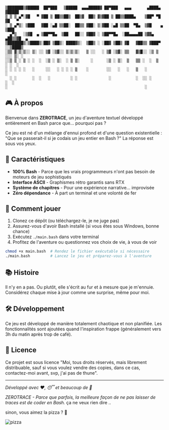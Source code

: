 
```
▒███████▒▓█████  ██▀███   ▒█████  ▄▄▄█████▓ ██▀███   ▄▄▄       ▄████▄  ▓█████ 
▒ ▒ ▒ ▄▀░▓█   ▀ ▓██ ▒ ██▒▒██▒  ██▒▓  ██▒ ▓▒▓██ ▒ ██▒▒████▄    ▒██▀ ▀█  ▓█   ▀ 
░ ▒ ▄▀▒░ ▒███   ▓██ ░▄█ ▒▒██░  ██▒▒ ▓██░ ▒░▓██ ░▄█ ▒▒██  ▀█▄  ▒▓█    ▄ ▒███   
  ▄▀▒   ░▒▓█  ▄ ▒██▀▀█▄  ▒██   ██░░ ▓██▓ ░ ▒██▀▀█▄  ░██▄▄▄▄██ ▒▓▓▄ ▄██▒▒▓█  ▄ 
▒███████▒░▒████▒░██▓ ▒██▒░ ████▓▒░  ▒██▒ ░ ░██▓ ▒██▒ ▓█   ▓██▒▒ ▓███▀ ░░▒████▒
░▒▒ ▓░▒░▒░░ ▒░ ░░ ▒▓ ░▒▓░░ ▒░▒░▒░   ▒ ░░   ░ ▒▓ ░▒▓░ ▒▒   ▓▒█░░ ░▒ ▒  ░░░ ▒░ ░
░░▒ ▒ ░ ▒ ░ ░  ░  ░▒ ░ ▒░  ░ ▒ ▒░     ░      ░▒ ░ ▒░  ▒   ▒▒ ░  ░  ▒    ░ ░  ░
░ ░ ░ ░ ░   ░     ░░   ░ ░ ░ ░ ▒    ░        ░░   ░   ░   ▒   ░           ░   
  ░ ░       ░  ░   ░         ░ ░              ░           ░  ░░ ░         ░  ░
░                                                             ░               
```

## 🎮 À propos

Bienvenue dans **ZEROTRACE**, un jeu d'aventure textuel développé entièrement en Bash parce que... pourquoi pas ? 

Ce jeu est né d'un mélange d'ennui profond et d'une question existentielle : "Que se passerait-il si je codais un jeu entier en Bash ?" La réponse est sous vos yeux.

## 🚀 Caractéristiques

- **100% Bash** - Parce que les vrais programmeurs n'ont pas besoin de moteurs de jeu sophistiqués
- **Interface ASCII** - Graphismes rétro garantis sans RTX
- **Système de chapitres** - Pour une expérience narrative... improvisée
- **Zéro dépendance** - À part un terminal et une volonté de fer

## 🎲 Comment jouer

1. Clonez ce dépôt (ou téléchargez-le, je ne juge pas)
2. Assurez-vous d'avoir Bash installé (si vous êtes sous Windows, bonne chance)
3. Exécutez `./main.bash` dans votre terminal
4. Profitez de l'aventure ou questionnez vos choix de vie, à vous de voir

```bash
chmod +x main.bash  # Rendez le fichier exécutable si nécessaire
./main.bash         # Lancez le jeu et préparez-vous à l'aventure
```

## 📚 Histoire

Il n'y en a pas. Ou plutôt, elle s'écrit au fur et à mesure que je m'ennuie. Considérez chaque mise à jour comme une surprise, même pour moi.

## 🛠️ Développement

Ce jeu est développé de manière totalement chaotique et non planifiée. Les fonctionnalités sont ajoutées quand l'inspiration frappe (généralement vers 3h du matin après trop de café).

## 📝 Licence

Ce projet est sous licence "Moi, tous droits réservés, mais librement distribuable, sauf si vous voulez vendre des copies, dans ce cas, contactez-moi avant, svp, j'ai pas de thune".

---

*Développé avec ❤️, 😴 et beaucoup de 🍕*

*ZEROTRACE - Parce que parfois, la meilleure façon de ne pas laisser de traces est de coder en Bash.* ça ne veux rien dire ..

sinon, vous aimez la pizza ? 🍕

![pizza](https://media2.giphy.com/media/v1.Y2lkPTc5MGI3NjExa2txN3J5N2dnaGRjaTZmdXlmajZ6ZHR6cTVsYXBzaW95N3l5N3k0dyZlcD12MV9pbnRlcm5hbF9naWZfYnlfaWQmY3Q9Zw/sTUWqCKtxd01W/giphy.gif)